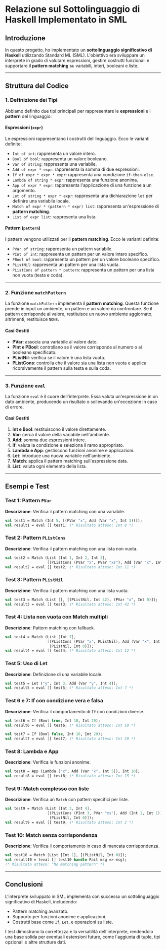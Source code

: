 # Relazione sul Sottolinguaggio di Haskell Implementato in SML

## Introduzione
In questo progetto, ho implementato un **sottolinguaggio significativo di Haskell** utilizzando Standard ML (SML). L'obiettivo era sviluppare un interprete in grado di valutare espressioni, gestire costrutti funzionali e supportare il **pattern matching** su variabili, interi, booleani e liste.

---

## Struttura del Codice

### 1. Definizione dei Tipi
Abbiamo definito due tipi principali per rappresentare le **espressioni** e i **pattern** del linguaggio:

#### Espressioni (`expr`)
Le espressioni rappresentano i costrutti del linguaggio. Ecco le varianti definite:

- `Int of int`: rappresenta un valore intero.
- `Bool of bool`: rappresenta un valore booleano.
- `Var of string`: rappresenta una variabile.
- `Add of expr * expr`: rappresenta la somma di due espressioni.
- `If of expr * expr * expr`: rappresenta una condizione `if-then-else`.
- `Lambda of string * expr`: rappresenta una funzione anonima.
- `App of expr * expr`: rappresenta l'applicazione di una funzione a un argomento.
- `Let of string * expr * expr`: rappresenta una dichiarazione `let` per definire una variabile locale.
- `Match of expr * (pattern * expr) list`: rappresenta un'espressione di **pattern matching**.
- `List of expr list`: rappresenta una lista.

#### Pattern (`pattern`)
I pattern vengono utilizzati per il **pattern matching**. Ecco le varianti definite:

- `PVar of string`: rappresenta un pattern variabile.
- `PInt of int`: rappresenta un pattern per un valore intero specifico.
- `PBool of bool`: rappresenta un pattern per un valore booleano specifico.
- `PListNil`: rappresenta un pattern per una lista vuota.
- `PListCons of pattern * pattern`: rappresenta un pattern per una lista non vuota (testa e coda).

---

### 2. Funzione `matchPattern`
La funzione `matchPattern` implementa il **pattern matching**. Questa funzione prende in input un ambiente, un pattern e un valore da confrontare. Se il pattern corrisponde al valore, restituisce un nuovo ambiente aggiornato; altrimenti, restituisce `NONE`.

#### Casi Gestiti
- **PVar**: associa una variabile al valore dato.
- **PInt e PBool**: controllano se il valore corrisponde al numero o al booleano specificato.
- **PListNil**: verifica se il valore è una lista vuota.
- **PListCons**: controlla che il valore sia una lista non vuota e applica ricorsivamente il pattern sulla testa e sulla coda.

---

### 3. Funzione `eval`
La funzione `eval` è il cuore dell'interprete. Essa valuta un'espressione in un dato ambiente, producendo un risultato o sollevando un'eccezione in caso di errore.

#### Casi Gestiti
1. **Int e Bool**: restituiscono il valore direttamente.
2. **Var**: cerca il valore della variabile nell'ambiente.
3. **Add**: somma due espressioni intere.
4. **If**: valuta la condizione e seleziona il ramo appropriato.
5. **Lambda e App**: gestiscono funzioni anonime e applicazioni.
6. **Let**: introduce una nuova variabile nell'ambiente.
7. **Match**: applica il pattern matching sull'espressione data.
8. **List**: valuta ogni elemento della lista.

---

## Esempi e Test

### Test 1: Pattern `PVar`
**Descrizione**: Verifica il pattern matching con una variabile.
```sml
val test1 = Match (Int 5, [(PVar "x", Add (Var "x", Int 3))]);
val result1 = eval [] test1; (* Risultato atteso: Int 8 *)
```

### Test 2: Pattern `PListCons`
**Descrizione**: Verifica il pattern matching con una lista non vuota.
```sml
val test2 = Match (List [Int 1, Int 2, Int 3],
                   [(PListCons (PVar "x", PVar "xs"), Add (Var "x", Int 10))]);
val result2 = eval [] test2; (* Risultato atteso: Int 11 *)
```

### Test 3: Pattern `PListNil`
**Descrizione**: Verifica il pattern matching con una lista vuota.
```sml
val test3 = Match (List [], [(PListNil, Int 42), (PVar "x", Int 0)]);
val result3 = eval [] test3; (* Risultato atteso: Int 42 *)
```

### Test 4: Lista non vuota con Match multipli
**Descrizione**: Pattern matching con fallback.
```sml
val test4 = Match (List [Int 7],
                   [(PListCons (PVar "x", PListNil), Add (Var "x", Int 5)),
                    (PListNil, Int 0)]);
val result4 = eval [] test4; (* Risultato atteso: Int 12 *)
```

### Test 5: Uso di Let
**Descrizione**: Definizione di una variabile locale.
```sml
val test5 = Let ("y", Int 3, Add (Var "y", Int 4));
val result5 = eval [] test5; (* Risultato atteso: Int 7 *)
```

### Test 6 e 7: If con condizione vera e falsa
**Descrizione**: Verifica il comportamento di `If` con condizioni diverse.
```sml
val test6 = If (Bool true, Int 10, Int 20);
val result6 = eval [] test6; (* Risultato atteso: Int 10 *)

val test7 = If (Bool false, Int 10, Int 20);
val result7 = eval [] test7; (* Risultato atteso: Int 20 *)
```

### Test 8: Lambda e App
**Descrizione**: Verifica le funzioni anonime.
```sml
val test8 = App (Lambda ("x", Add (Var "x", Int 5)), Int 10);
val result8 = eval [] test8; (* Risultato atteso: Int 15 *)
```

### Test 9: Match complesso con liste
**Descrizione**: Verifica un `Match` con pattern specifici per liste.
```sml
val test9 = Match (List [Int 3, Int 4],
                   [(PListCons (PInt 3, PVar "xs"), Add (Int 1, Int 1)),
                    (PListNil, Int 0)]);
val result9 = eval [] test9; (* Risultato atteso: Int 2 *)
```

### Test 10: Match senza corrispondenza
**Descrizione**: Verifica il comportamento in caso di mancata corrispondenza.
```sml
val test10 = Match (List [Int 1], [(PListNil, Int 0)]);
val result10 = (eval [] test10 handle Fail msg => msg);
(* Risultato atteso: "No matching pattern" *)
```

---

## Conclusioni
L'interprete sviluppato in SML implementa con successo un sottolinguaggio significativo di Haskell, includendo:

- Pattern matching avanzato.
- Supporto per funzioni anonime e applicazioni.
- Costrutti base come `If`, `Let`, e operazioni su liste.

I test dimostrano la correttezza e la versatilità dell'interprete, rendendolo una base solida per eventuali estensioni future, come l'aggiunta di tuple, tipi opzionali o altre strutture dati.

